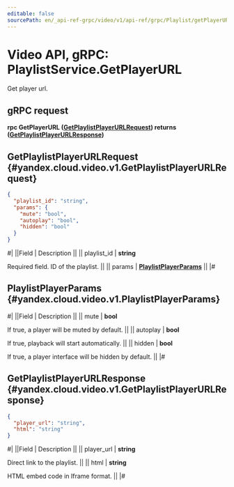 ```yaml
---
editable: false
sourcePath: en/_api-ref-grpc/video/v1/api-ref/grpc/Playlist/getPlayerURL.md
---
```


# Video API, gRPC: PlaylistService.GetPlayerURL

Get player url.

## gRPC request

**rpc GetPlayerURL ([GetPlaylistPlayerURLRequest](#yandex.cloud.video.v1.GetPlaylistPlayerURLRequest)) returns ([GetPlaylistPlayerURLResponse](#yandex.cloud.video.v1.GetPlaylistPlayerURLResponse))**

## GetPlaylistPlayerURLRequest {#yandex.cloud.video.v1.GetPlaylistPlayerURLRequest}

```json
{
  "playlist_id": "string",
  "params": {
    "mute": "bool",
    "autoplay": "bool",
    "hidden": "bool"
  }
}
```

#|
||Field | Description ||
|| playlist_id | **string**

Required field. ID of the playlist. ||
|| params | **[PlaylistPlayerParams](#yandex.cloud.video.v1.PlaylistPlayerParams)** ||
|#

## PlaylistPlayerParams {#yandex.cloud.video.v1.PlaylistPlayerParams}

#|
||Field | Description ||
|| mute | **bool**

If true, a player will be muted by default. ||
|| autoplay | **bool**

If true, playback will start automatically. ||
|| hidden | **bool**

If true, a player interface will be hidden by default. ||
|#

## GetPlaylistPlayerURLResponse {#yandex.cloud.video.v1.GetPlaylistPlayerURLResponse}

```json
{
  "player_url": "string",
  "html": "string"
}
```

#|
||Field | Description ||
|| player_url | **string**

Direct link to the playlist. ||
|| html | **string**

HTML embed code in Iframe format. ||
|#